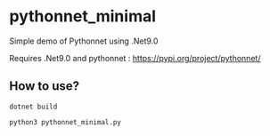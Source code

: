 # pythonnet_minimal
Simple demo of Pythonnet using .Net9.0

Requires .Net9.0 and pythonnet : https://pypi.org/project/pythonnet/

## How to use? 
`dotnet build`

`python3 pythonnet_minimal.py`
